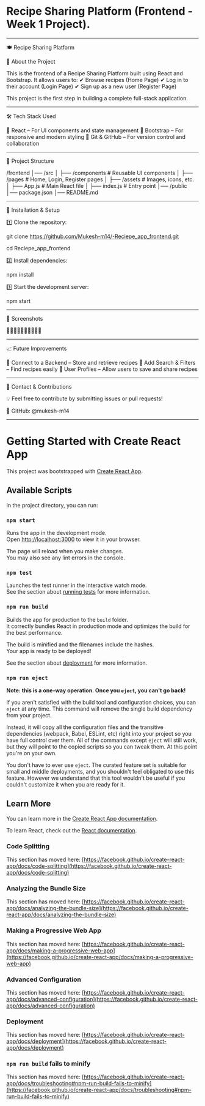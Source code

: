 # Recipe Sharing Platform (Frontend - Week 1 Project).


------

🍽️ Recipe Sharing Platform

📌 About the Project

This is the frontend of a Recipe Sharing Platform built using React and Bootstrap. It allows users to:
✔ Browse recipes (Home Page)
✔ Log in to their account (Login Page)
✔ Sign up as a new user (Register Page)

This project is the first step in building a complete full-stack application.


------

🛠️ Tech Stack Used

🔹 React – For UI components and state management
🔹 Bootstrap – For responsive and modern styling
🔹 Git & GitHub – For version control and collaboration


------

📂 Project Structure

/frontend
│── /src
│   ├── /components  # Reusable UI components
│   ├── /pages       # Home, Login, Register pages
│   ├── /assets      # Images, icons, etc.
│   ├── App.js       # Main React file
│   ├── index.js     # Entry point
│── /public
│── package.json
│── README.md


------

🚀 Installation & Setup

1️⃣ Clone the repository:

git clone https://github.com/Mukesh-m14/-Reciepe_app_frontend.git

cd Reciepe_app_frontend

2️⃣ Install dependencies:

npm install

3️⃣ Start the development server:

npm start


------

📸 Screenshots

🧑‍💻🧑‍💻🧑‍💻🧑‍💻🧑‍💻


------

📈 Future Improvements

🔹 Connect to a Backend – Store and retrieve recipes
🔹 Add Search & Filters – Find recipes easily
🔹 User Profiles – Allow users to save and share recipes


------

📩 Contact & Contributions

💡 Feel free to contribute by submitting issues or pull requests!

🔗 GitHub: @mukesh-m14


-------------------------------------------------------------------------------------------------------------------------





# Getting Started with Create React App

This project was bootstrapped with [Create React App](https://github.com/facebook/create-react-app).

## Available Scripts

In the project directory, you can run:

### `npm start`

Runs the app in the development mode.\
Open [http://localhost:3000](http://localhost:3000) to view it in your browser.

The page will reload when you make changes.\
You may also see any lint errors in the console.

### `npm test`

Launches the test runner in the interactive watch mode.\
See the section about [running tests](https://facebook.github.io/create-react-app/docs/running-tests) for more information.

### `npm run build`

Builds the app for production to the `build` folder.\
It correctly bundles React in production mode and optimizes the build for the best performance.

The build is minified and the filenames include the hashes.\
Your app is ready to be deployed!

See the section about [deployment](https://facebook.github.io/create-react-app/docs/deployment) for more information.

### `npm run eject`

**Note: this is a one-way operation. Once you `eject`, you can't go back!**

If you aren't satisfied with the build tool and configuration choices, you can `eject` at any time. This command will remove the single build dependency from your project.

Instead, it will copy all the configuration files and the transitive dependencies (webpack, Babel, ESLint, etc) right into your project so you have full control over them. All of the commands except `eject` will still work, but they will point to the copied scripts so you can tweak them. At this point you're on your own.

You don't have to ever use `eject`. The curated feature set is suitable for small and middle deployments, and you shouldn't feel obligated to use this feature. However we understand that this tool wouldn't be useful if you couldn't customize it when you are ready for it.

## Learn More

You can learn more in the [Create React App documentation](https://facebook.github.io/create-react-app/docs/getting-started).

To learn React, check out the [React documentation](https://reactjs.org/).

### Code Splitting

This section has moved here: [https://facebook.github.io/create-react-app/docs/code-splitting](https://facebook.github.io/create-react-app/docs/code-splitting)

### Analyzing the Bundle Size

This section has moved here: [https://facebook.github.io/create-react-app/docs/analyzing-the-bundle-size](https://facebook.github.io/create-react-app/docs/analyzing-the-bundle-size)

### Making a Progressive Web App

This section has moved here: [https://facebook.github.io/create-react-app/docs/making-a-progressive-web-app](https://facebook.github.io/create-react-app/docs/making-a-progressive-web-app)

### Advanced Configuration

This section has moved here: [https://facebook.github.io/create-react-app/docs/advanced-configuration](https://facebook.github.io/create-react-app/docs/advanced-configuration)

### Deployment

This section has moved here: [https://facebook.github.io/create-react-app/docs/deployment](https://facebook.github.io/create-react-app/docs/deployment)

### `npm run build` fails to minify

This section has moved here: [https://facebook.github.io/create-react-app/docs/troubleshooting#npm-run-build-fails-to-minify](https://facebook.github.io/create-react-app/docs/troubleshooting#npm-run-build-fails-to-minify)

